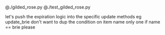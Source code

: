 @./gilded_rose.py
@./test_gilded_rose.py

let's push the expiration logic into the specific update methods eg update_brie
don't want to dup the condition on item name
only one if name == brie please
